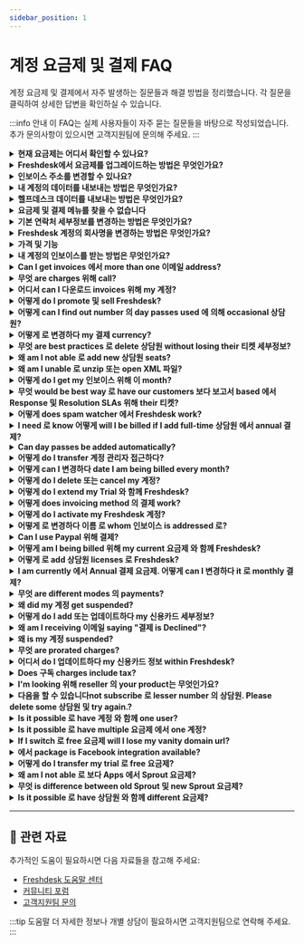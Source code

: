 ```yaml
---
sidebar_position: 1
---
```


# 계정 요금제 및 결제 FAQ

계정 요금제 및 결제에서 자주 발생하는 질문들과 해결 방법을 정리했습니다. 각 질문을 클릭하여 상세한 답변을 확인하실 수 있습니다.

:::info 안내
이 FAQ는 실제 사용자들이 자주 묻는 질문들을 바탕으로 작성되었습니다. 추가 문의사항이 있으시면 고객지원팀에 문의해 주세요.
:::

<details>
<summary><strong>현재 요금제는 어디서 확인할 수 있나요?</strong></summary>

Please 이동하다 관리자 -> 계정 -> 요금제 및 결제, 및 you would be able 로 보다 your current 요금제 및 number 의 상담원 you're subscribed 로. 유의하십시오 그 you would have 로 be **"계정 관리자"**에서 order 로 보다 계정 설정. 이곳에서 요금제를 변경하여 해당 기능들을 체험해 보실 수 있습니다.

</details>

<details>
<summary><strong>Freshdesk에서 요금제를 업그레이드하는 방법은 무엇인가요?</strong></summary>

구독 upgrades can only be performed 에 의해 계정 Administrators 의 your Freshdesk 계정 에 의해 following steps below. - 이동하다 관리자 에서 menu. 하위에서 계정, 클릭하다 에서 요금제 및 결제. - You will find different 요금제 및 provision 로 specify number 의 상담원. 선택하다 "선택하다 요금제" option 로 proceed 와 함께 your 업그레이드. - 위해 online payments using 신용카드, 확인하다 your order summary, 계정, 및 결제 정보, 및 제공하다 your 신용카드 세부정보 로 complete 결제 - 위해 offline payments please 문의하다 [결제@freshworks.com](mailto:결제@freshworks.com) 및 [지원@freshdesk.com](mailto:지원@freshdesk.com) 와 함께 your 요금제 업그레이드 세부정보.![어떻게 로 업그레이드 your 요금제 또는 구독 에서 Freshdesk?](https://s3.amazonaws.com/cdn.freshdesk.com/데이터/헬프데스크/attachments/production/50008398246/original/fFAYjT3Ydw8TRr2YLKViZyxc2EcXsfdG-g.gif?1684475354) Refer 로 **[이 article](https://지원.freshdesk.com/en/지원/solutions/articles/50000006028-어떻게-로-try-a-higher-요금제-에서-freshdesk)** 로 know 어떻게 you can try higher 요금제 before upgrading.

</details>

<details>
<summary><strong>인보이스 주소를 변경할 수 있나요?</strong></summary>

Please 문의하다 **지원/결제@freshdesk.com** 에서 order 로 변경하다 인보이스 address. Kindly give us 세부정보 about 이메일 address 로 it has 로 be changed ~하도록 invoices could be routed accordingly. **참고:** Only one 인보이스 address is allowed per 계정.

</details>

<details>
<summary><strong>내 계정의 데이터를 내보내는 방법은 무엇인가요?</strong></summary>

저희와 함께 보유하신 계정에는 기록을 보관하거나 다른 도구에서 보고하고 싶으실 정보가 포함되어 있습니다. 위해 이, please 이동하다**관리자 -> 계정 -> 계정 세부정보 -> 내보내기 데이터.**이를 통해 you 로 get entire 데이터 에서 your 계정 includes your 티켓, solutions, forums 및 list 의 customers 에서 양식 의 XML. 개발자의 도움을 받아 이를 읽기 가능한 스크립트로 변환해 주십시오. 유의하십시오 그 계정 관리자 is one would be able 로 접근하다 계정 탭 would allow one 로 내보내기 계정 정보, 접근하다 결제 또는 buy day passes. 계정 관리자 can follow steps mentioned 에서 이 video 로 내보내기 데이터 참고 동영상: https://www.youtube.com/watch?v=DTa_LDg8vng&amp;list=PLsYJ3BsyR4qGFujlW0iDtOBOf4IPVsAqt&amp;index=11

</details>

<details>
<summary><strong>헬프데스크 데이터를 내보내는 방법은 무엇인가요?</strong></summary>

참고 동영상: https://www.youtube.com/watch?v=DTa_LDg8vng&amp;list=PLsYJ3BsyR4qGFujlW0iDtOBOf4IPVsAqt&amp;index=11 이동하다 **관리자 -> 계정 -> 계정 세부정보** >내보내기 데이터 > 클릭하다 에서 내보내기 버튼 에서 이 페이지, 로 받다 데이터. 내보내기 의 entire 헬프데스크 데이터 can be accessed 에서 계정 > 계정 exports. ![이미지](https://s3.amazonaws.com/cdn.freshdesk.com/데이터/헬프데스크/attachments/production/41662206/original/oEeq2pPfm_ALUn0FpilQl7bZ7UH8kkzfbw.png?1541576083) 유의하십시오 그 **계정 관리자** is one would be able 로 접근하다 계정 탭 would allow one 로 내보내기 계정 정보, 접근하다 결제, 또는 buy day passes. 로 보다 previously exported 데이터 에서 your 헬프데스크, please 이동하다 관리자> 계정 exports. 에서 여기서, you can 보다 내보내기 기록. 다음을 할 수 있습니다 also 보다 진행 상황 의 downloads 및 directly 다운로드 파일 에서 이 페이지. ![이미지](https://s3.amazonaws.com/cdn.freshdesk.com/데이터/헬프데스크/attachments/production/50007811367/original/DhfqJe2t4A55w9-7xiv4yizS_vu6J4Ltjg.png?1678349818) 창 pops up 언제 you 클릭하다 에서 세부정보 버튼 provides 세부정보 about 내보내기. 상담원 can easily 보다 정보 like selected time period, 티켓 필드, 연락처 필드, 회사 필드 및 other 정보 에서 여기서. ![이미지](https://s3.amazonaws.com/cdn.freshdesk.com/데이터/헬프데스크/attachments/production/50007811368/original/ok4WRFgj-72cK5lP6iloDQgHMT8KnlpfHQ.png?1678349819)

</details>

<details>
<summary><strong>요금제 및 결제 메뉴를 찾을 수 없습니다</strong></summary>

요금제 및 billings would be available 하위에서 **관리자 > 계정**. 이는 해당 계정의 계정 관리자만 접근할 수 있습니다. If you do not 보다 이 패널 you can 확인하다 계정 관리자 is 에 의해 moving 로 **관리자 > 팀 > 상담원**및 상담원's whose profile you are not able 로 편집하다 would be 계정 관리자.

</details>

<details>
<summary><strong>기본 연락처 세부정보를 변경하는 방법은 무엇인가요?</strong></summary>

Please 이동하다 관리자 -> 계정 -> 계정 세부정보 로 변경하다 기본 연락처 세부정보 listed 여기서. 유의하십시오 그 you would be able 로 make changes 로 이름, 이메일 address, 및 전화번호 세부정보. 다음을 할 수 있습니다 접근하다 계정 설정 only if you are **"****계정 관리자"** 에서 포털.

</details>

<details>
<summary><strong>Freshdesk 계정의 회사명을 변경하는 방법은 무엇인가요?</strong></summary>

Please 보내다 이메일 로 Freshdesk 지원 **(****[지원@freshdesk.com](mailto:지원@freshdesk.com)****)** 및 we would 변경하다 your 회사 이름 에서 백엔드.

</details>

<details>
<summary><strong>가격 및 기능</strong></summary>

Refer 로 links below 위해 detailed comparison 의 various 요금제, its 기능 및 pricing: [https://freshdesk.com/pricing](https://freshdesk.com/pricing) [https://freshdesk.com/헬프데스크-기능](https://freshdesk.com/헬프데스크-기능)

</details>

<details>
<summary><strong>내 계정의 인보이스를 받는 방법은 무엇인가요?</strong></summary>

여기서 are some simple steps 로 help you get your 계정 인보이스: 1. **접근하다 your 계정 세부정보**: 로 접근하다 your 계정 세부정보, you need 로 have **계정 관리자 role** associated 와 함께 your 접근하다. Once you have 접근하다, 이동하다 **관리자 > 계정 > 요금제 &amp; 결제**. 2. **Add 이메일 address**: 클릭하다 '**All**' 하위에서 '**보다 Invoices**'. 하위에서 '**보내다 Invoices 로**' option at right hand side, add 이메일 address 로 you want invoices sent. 이 연락처 will 받다 monthly 및 yearly invoices. 3. **연락처 결제 지원**: If you need any help 와 함께 결제 또는 invoices, you can write 로 [결제@freshworks.com](mailto:결제@freshworks.com). Our 결제 지원 팀 will be happy 로 assist you 와 함께 any queries you may have.

</details>

<details>
<summary><strong>Can I get invoices 에서 more than one 이메일 address?</strong></summary>

참고하십시오 그 you could have only one 기본 이메일 address listed 에서 **계정**하위에서 **관리자 -> 계정 세부정보** 위해 receiving invoices 에서 your 계정. You could always 연락처 us **(지원@freshdesk.com)** regarding 이 ~하도록 we could 보내다 인보이스 로 another 이메일 address 에서 our end.

</details>

<details>
<summary><strong>무엇 are charges 위해 call?</strong></summary>

Refer 로 [article](https://www.freshworks.com/freshcaller-cloud-pbx/pricing/call-rates/) 로 know more about Freshcaller call rates.

</details>

<details>
<summary><strong>어디서 can I 다운로드 invoices 위해 my 계정?</strong></summary>

**계정 administrators** (your role 에서 포털) would be able 로 다운로드 their Freshdesk 계정 invoices 에서 within 헬프데스크. Please 이동하다 **관리자 -> 계정 -> 요금제 및 결제 -> 보다 Invoices** 에서 어디서 you could 다운로드 them. 유의하십시오 그 이 is available only 위해 online payments 그 have registered card 에서 포털. 위해 계정 와 함께 **offline** modes 의 payments (bank transfers 및 PayPal), 연락처 **지원@freshdesk.com**및 we would be able 로 보내다 them 위에서.

</details>

<details>
<summary><strong>어떻게 do I promote 및 sell Freshdesk?</strong></summary>

다음을 할 수 있습니다 become 의 our resellers 및 can sign up 위해 it 에서 [https://www.freshworks.com/회사/partners/](https://www.freshworks.com/회사/partners/)

</details>

<details>
<summary><strong>어떻게 can I find out number 의 day passes used 에 의해 occasional 상담원?</strong></summary>

로 know number 의 day passes used 에 의해 Occasional 상담원, please 이동하다 **관리자 -> General 설정 -> 상담원 -> Occasional 상담원**. 거기서, you'll find their last-logged-에서 정보 along 와 함께 day pass usage count. Also, as **A****ccount 관리자**, you would be able 로 보다 usage 에서 **관리자 -> 계정 설정 -> Day pass**및 it could be further filtered 에 의해 상담원.

</details>

<details>
<summary><strong>어떻게 로 변경하다 my 결제 currency?</strong></summary>

로 변경하다 your 결제 currency, please 보내다 이메일 로 결제@freshworks.com. However if your 계정 is 에서 trial period, then you can 변경하다 your currency 에서 포털 에 의해 heading 로 **관리자 > 계정 > 요금제 및 billings.**

</details>

<details>
<summary><strong>무엇 are best practices 로 delete 상담원 without losing their 티켓 세부정보?</strong></summary>

Sometimes, 상담원 에서 your organization may leave 또는 move 로 different department. 에서 such cases, you can delete 그것들 상담원 after transferring ownership 의 their 티켓 로 other 상담원. 언제 you delete 상담원 에서 Freshdesk, all 티켓 assigned 로 그 상담원 are automatically unassigned, 및 상담원 will be available as 연락처 에서 your Freshdesk 계정. 여기서 are two ways 로 remove 상담원 without losing their associated 티켓 세부정보. - [Converting 상담원 로 occasional 상담원.](#Converting-an-상담원-로-an-occasional-상담원.) - [Assuming identity 의 상담원](#Assuming-the-identity-의-the-상담원)[](https://docs.google.com/document/d/1Ykod0RKGMjAxJZPYFl1OIHFs4jcerKAgg_49vA05Zos/편집하다#heading=h.njoufdsbses3) **Converting 상담원 로 occasional 상담원.** 다음을 할 수 있습니다 convert full-time 상담원 into occasional 상담원 instead 의 deleting them 및 then 편집하다 이메일 address 로 placeholder 이메일 address like: xyz@example.com. 이 way, you can free up 상담원 seat 및 retain record 의 티켓 assigned 로 상담원. 여기서’s 어떻게 you can do it. - 이동하다 관리자. 선택하다 팀 및 then 클릭하다 에서 상담원. - 클릭하다 에서 편집하다 option next 로 required 상담원 이름. - 하위에서 편집하다 상담원 페이지, 선택하다 Occasional 상담원 radio 버튼 as 상담원 type. - 업데이트하다 이메일 address 로 placeholder 이메일 address say, [xyz@example.com](mailto:xyz@example.com). - 클릭하다 에서 업데이트하다 상담원 로 save changes. ![어떻게 로 convert 로 occasional 상담원 에서 Freshdesk?](https://s3.amazonaws.com/cdn.freshdesk.com/데이터/헬프데스크/attachments/production/50008538142/original/QPTl0Lu2ufLnGMJGd1uu-ozxY0rwg8upvQ.gif?1686026914) **Assuming identity 의 상담원** As 관리자, you can [assume 상담원's identity](https://지원.freshdesk.com/지원/solutions/articles/97080-deleting-상담원-assuming-identities-및-understanding-role) before deleting 상담원 및 perform bulk action 로 re-assign their associated 티켓 로 another 상담원. 다음을 할 수 있습니다 then delete 상담원 without worrying about unassigned 티켓 initially assigned 로 them. 위해 detailed demonstration, please watch video 에서 Youtube 에서 참고 동영상: 어떻게 로 delete 상담원 에서 Freshdesk.

</details>

<details>
<summary><strong>왜 am I not able 로 add new 상담원 seats?</strong></summary>

New 상담원 can be added only if 결제 mode is online, 그 is, if 신용카드 정보 에서 파일 is valid 위해 결제. If you are paying offline, then you can 보내다 이메일 로 결제@freshworks.com 로 add new 상담원 seats.

</details>

<details>
<summary><strong>왜 am I unable 로 unzip 또는 open XML 파일?</strong></summary>

언제 you 내보내기 헬프데스크 데이터 에서 **관리자 -> 계정 -> 계정 세부정보 -> 내보내기 데이터,**you would 받다 파일 에서 XML format. Please try extracting 파일 using **WinRAR 또는 WinZip.** Once you’re done extracting, try 로 use XML editor 및 확인하다 if you are able 로 read 파일.

</details>

<details>
<summary><strong>어떻게 do I get my 인보이스 위해 이 month?</strong></summary>

invoices will be sent 로 결제 연락처 에서 파일 에 의해 default would be 계정 관리자 created Freshdesk 계정. 다음을 할 수 있습니다 write 로 결제@freshworks.com 에서 case 의 any further enquiries.

</details>

<details>
<summary><strong>무엇 would be best way 로 have our customers 보다 보고서 based 에서 Response 및 Resolution SLAs 위해 their 티켓?</strong></summary>

As 의 now, only Supervisors 및 Admins will be able 로 접근하다 **reporting** suite. Customers could generate manual 보고서 using '내보내기' 탭 option 에서 ticketing section 의 고객 포털. 이 보고서 will contain the**basic 티켓**parameters like 티켓 ID, status, description, etc. 뿐만 아니라 필드 그 are selectively displayed 로 customers.

</details>

<details>
<summary><strong>어떻게 does spam watcher 에서 Freshdesk work?</strong></summary>

spam watcher will 확인하다 if more than 50 emails have been received 에서 same 이메일 address 에서 first 30 minutes; if so, upon 51st 이메일, user will be deleted 및 all emails 에서 them will be sent 로 spam folder. After 60th minute, if emails are still being received 에서 그 이메일 address, spam watcher will block 그 ID 및 Freshdesk will not 받다 any further emails 에서 them. 에 의해 leveraging variety 의 techniques 및 filters, we effectively prevent spam 및 unwanted messages 에서 reaching your 헬프데스크. It's essential 로 note 그 our methods 및 기능 may have evolved since then. However, 여기서 are some common techniques we employ: - Bayesian Filtering: We use Bayesian filtering, is statistical approach. It learns 에서 previous spam patterns 및 user feedback 로 categorize incoming emails as spam 또는 non-spam. As it processes more emails, it becomes better at identifying spam. - CAPTCHA: 로 prevent automated bots 에서 submitting spam 티켓, we have CAPTCHA challenges 그 require users 로 prove their humanity 에 의해 solving visual puzzles 또는 answering questions. - 이메일 Verification: 언제 customers create new 티켓 via 이메일, we 보내다 이메일 verification link 로 confirm legitimacy 의 their 이메일 address. 이 ensures 그 only genuine 이메일 addresses can submit 티켓. - Blacklist 및 Whitelist: You have control 위에서 blacklist 로 block specific 이메일 addresses 또는 domains known 위해 sending spam. Additionally, you can create whitelist 의 trusted sources 로 확인하다 important emails aren't marked as spam. - 티켓 Filter Rules using automation: 다음을 할 수 있습니다 set up custom 티켓 filter rules/automation 로 automatically handle incoming 티켓 based 에서 specific criteria. 이것들 rules help identify potential spam 티켓 위해 appropriate handling. - Spam Notifications: We flag incoming 티켓 그 appear 로 be spam 및 notify 상담원, so they can review 및 take necessary actions. - Machine Learning: We leverage machine learning algorithms 로 analyze various 티켓 attributes 및 identify patterns consistent 와 함께 spam 또는 legitimate queries. Please remember 그 spam filtering is ongoing process, 및 we continuously improve our filters 로 keep up 와 함께 evolving spam tactics.

</details>

<details>
<summary><strong>I need 로 know 어떻게 will I be billed if I add full-time 상담원 에서 annual 결제?</strong></summary>

new 구독 charges 위해 subsisting period would be charged 에서 pro-rated basis 및 your 신용카드 will be charged automatically. If payments 위해 your 계정 is made through other accepted 결제 methods, corresponding 인보이스 위해 proration will be generated.

</details>

<details>
<summary><strong>Can day passes be added automatically?</strong></summary>

Yes, 위해 customers whose card 정보 is already saved 에서 파일 거기서 is auto renewal option 에서 관리자 페이지 의 포털. 다음을 할 수 있습니다 이동하다 **관리자 > 계정 > Day passes** 및 turn 에서 auto renewal option. If you are paying offline, then you should write 로 결제@freshworks.com. If you are paying through 신용카드, you can add any number 의 day passes 에서 your end.

</details>

<details>
<summary><strong>어떻게 do I transfer 계정 관리자 접근하다?</strong></summary>

Only another 계정 관리자 can grant 계정 관리자 Role 로 상담원 에서 Freshdesk. If you are already 관리자 에서 your 헬프데스크, you can identify 계정 관리자 에 의해 navigating 로 관리자, 팀, 상담원, 및 profile you cannot 편집하다 will be 그 의 계정 관리자. As 계정 관리자, you can 제공하다 your 계정 관리자 접근하다 로 another 상담원 에 의해 following steps below. - 이동하다 관리자. 클릭하다 에서 팀 및 then 선택하다 상담원. - 클릭하다 에서 편집하다 next 로 상담원 로 whom you wish 로 transfer 계정 관리자 접근하다. - 이동하다 Roles section 하위에서 편집하다 상담원 페이지. - 선택하다 계정 관리자 option 에서 dropdown. - 클릭하다 에서 업데이트하다 상담원 로 save changes. ![어떻게 로 제공하다 your 계정 관리자 접근하다 로 another 상담원?](https://s3.amazonaws.com/cdn.freshdesk.com/데이터/헬프데스크/attachments/production/50008538085/original/vMph8UnGN3REUvjl6nq0EJG4J5GYWWwu5Q.gif?1686026224) Now, 이 상담원 is also 계정 관리자 및 has all 헬프데스크 accesses, including managing 계정 및 결제. 여기서 is video demonstration 로 learn more 에서 참고 동영상: 어떻게 로 변경하다 organization 관리자 에서 Freshdesk. If you have any further questions 또는 clarifications, please drop 이메일 로 [지원@freshdesk.com](mailto:지원@freshdesk.com) 및 our Product Specialist will be happy 로 assist you.

</details>

<details>
<summary><strong>어떻게 can I 변경하다 date I am being billed every month?</strong></summary>

로 변경하다 결제 date please write 로 결제@freshworks.com.

</details>

<details>
<summary><strong>어떻게 do I delete 또는 cancel my 계정?</strong></summary>

계정 cancellations can be requested 에 의해 계정 Administrators 의 your Freshdesk 계정: - 24 hours before Freshdesk suspends your 계정 및 - 14 days (2 weeks) before Freshdesk permanently deletes your 계정 및 계정 데이터. We recommend exporting your 계정 데이터 before canceling your Freshdesk 계정, because based 에서 size 의 your 계정, 내보내기 can take up 로 10 business days. As 계정 관리자: - **이동하다 ****관리자**** > 계정 > 계정 세부정보****.** - 하위에서 계정 Status section, 클릭하다 에서 Cancel 계정 버튼. - **선택하다 reason 위해 canceling your Freshdesk 계정 및 클릭하다 Request cancellation**. Your part is done. representative will 문의하다 you 로 지원 you 와 함께 your cancellation request. 로 reactivate your Freshdesk 계정, 연락처 지원@freshdesk.com within 14 days 의 계정 cancellation.

</details>

<details>
<summary><strong>어떻게 do I extend my Trial 와 함께 Freshdesk?</strong></summary>

Please write 로 your **계정 Manager**또는 보내다 에서 티켓 로 sales@freshdesk.com requesting 위해 trial extension. Kindly do mention your **계정 세부정보** (URL, 회사 이름 및 such) 에서 이메일 위해 quick 및 efficient assistance. Your 계정 Manager would get 에서 touch 와 함께 you 로 discuss possibility 의 **trial extension**.

</details>

<details>
<summary><strong>어떻게 does invoicing method 의 결제 work?</strong></summary>

Invoicing method 의 결제 is done 에 의해 bank transfer 및 PayPal.

</details>

<details>
<summary><strong>어떻게 do I activate my Freshdesk 계정?</strong></summary>

Once you create your 계정 와 함께 Freshdesk, you will 받다 activation 이메일 로 이메일 address given as **"연락처 정보"**. 이 activation 이메일 contains **Activation Link/Code** 그 will authenticate your 정보 와 함께 us. 관리자 의 계정 has 로 visit 이 link 로 activate their Freshdesk 계정, 에 의해 verifying 연락처 정보.

</details>

<details>
<summary><strong>어떻게 로 변경하다 이름 로 whom 인보이스 is addressed 로?</strong></summary>

Please write 로 결제@freshworks.com 로 변경하다 이름 로 whom 인보이스 is addressed 로.

</details>

<details>
<summary><strong>Can I use Paypal 위해 결제?</strong></summary>

Yes, 로 use 이 결제 option, you should have PayPal Business 계정. Our PayPal ID is paypal@freshdesk.com. Please write 로 결제@freshworks.com 위해 further 정보.

</details>

<details>
<summary><strong>어떻게 am I being billed 위해 my current 요금제 와 함께 Freshdesk?</strong></summary>

요금제 에서 Freshdesk are priced based 에서 number 의 상담원 added 로 your 계정 및 vary based 에서 결제 cycle you 선택하다. You could also opt 위해 annual pricing structure 위해 거기서 are slight variations 에서 pricing. Kindly 이동하다 [**https://freshdesk.com/pricing**](https://freshdesk.com/pricing)****에서 order 로 보다 이 위해 each 요금제.

</details>

<details>
<summary><strong>어떻게 로 add 상담원 licenses 로 Freshdesk?</strong></summary>

As 계정 관리자 의 your Freshdesk 계정, you can add more 상담원 에 의해 purchasing additional 상담원 seats 에 의해 following steps below. - 이동하다 관리자. 하위에서 계정, 선택하다 요금제 및 결제. - 선택하다 요금제 you're 에서, displays number 의 상담원 seats. - 편집하다 number 의 상담원 seats you wish 로 add 및 선택하다 Proceed 로 결제. - 확인하다 your order summary, 계정, 및 결제 정보, 및 제공하다 your 신용카드 세부정보 로 complete 결제. - After 결제 is authorized, requested number 의 상담원 seats will be added 로 your 계정. ![어떻게 로 Add 상담원 seats 에서 Freshdesk?](https://s3.amazonaws.com/cdn.freshdesk.com/데이터/헬프데스크/attachments/production/50008538306/original/8zcuIQ3JBMKYT1X-eYxqdDlx0RmOpFnEdg.gif?1686028502) 위해 offline 결제, please 문의하다 [결제@freshworks.com](mailto:결제@freshworks.com) 및 제공하다 number 의 상담원 you wish 로 add 로 your 계정. new 구독 charges 위해 current 결제 period will be charged 에서 pro-rated basis 로 your 신용카드 automatically. If you have made payments 위해 your 계정 through other accepted 결제 methods, you will 받다 corresponding 인보이스 위해 pro-ration. If 결제 is completed 하지만 you cannot add 상담원, please 연락처 our 지원 팀 위해 assistance.

</details>

<details>
<summary><strong>I am currently 에서 Annual 결제 요금제. 어떻게 can I 변경하다 it 로 monthly 결제?</strong></summary>

If you're paying through 신용카드 및 card 정보 is 에서 파일, you can switch 로 monthly 요금제 에 의해 following steps below. - 이동하다 **관리자 > 계정 > 요금제 및 결제**. - 클릭하다 에서 **편집하다** **결제** 로 변경하다 결제 cycle. - Next 로 결제, 선택하다 **Monthly** option 에서 dropdown. - 클릭하다 **업데이트하다 요금제**. ![Changing 결제 cycle 에서 Annual 로 Monthly.](https://s3.amazonaws.com/cdn.freshdesk.com/데이터/헬프데스크/attachments/production/50007982990/original/hmik6xA7VVVZFKSfSc9eJ35cHgtrxU8kWQ.gif?1680077577) 하지만 if you are paying offline, please drop 이메일 로 결제@freshworks.com.

</details>

<details>
<summary><strong>무엇 are different modes 의 payments?</strong></summary>

different modes 의 payments are 신용카드 payments, bank transfer 및 PayPal.

</details>

<details>
<summary><strong>왜 did my 계정 get suspended?</strong></summary>

Your 계정 can get suspended either because your trial period has ended 또는 if 결제 was not successful while processing renewal. You would still be able 로 로그인 및 받다 티켓, 하지만 entire 헬프데스크 would be 에서 **read-only** mode, i.e. you would not be able 로 업데이트하다/respond 로 티켓. If you are 상담원/Supervisor/관리자, you will 보다 이 오류 message: '**Limited 접근하다: Your 계정 has been suspended. 연락처 your 계정 관리자 로 reactivate**'. 계정 Administrators will 보다 이 오류 message: '**Limited 접근하다: Your 계정 has been suspended. 클릭하다 여기서 로 pay 및 reactivate**'. Clicking 에서 '**여기서**' will take you (계정 관리자) 로 요금제 &amp; Billings 페이지 inside your Freshdesk 계정. Alternatively, you can 이메일 **지원@freshdesk.com** so we can route you 로 결제 팀 로 get your 계정 up 및 running.

</details>

<details>
<summary><strong>어떻게 do I add 또는 업데이트하다 my 신용카드 세부정보?</strong></summary>

로 업데이트하다 your 신용카드 세부정보 에서 your Freshdesk 계정, - 이동하다 **관리자 > 계정 > 요금제 및 Billings**. - 클릭하다 에서 '**Proceed 로 결제'** 하위에서 요금제 you wish 로 선택하다 및 제공하다 your card 세부정보 하위에서 신용카드 정보. ![Updating your 신용카드 세부정보 에서 Freshdesk.](https://s3.amazonaws.com/cdn.freshdesk.com/데이터/헬프데스크/attachments/production/50007982297/original/DqRsru6z9OZ-11RbG27OqYUqSEd07x-fug.gif?1680073785) - 로 업데이트하다 your 신용카드 정보, 클릭하다 에서 '**변경하다**' 하위에서 결제 정보 section 및 제공하다 your card 세부정보 하위에서 신용카드 정보 section. ![Updating your 신용카드 세부정보 에서 Freshdesk.](https://s3.amazonaws.com/cdn.freshdesk.com/데이터/헬프데스크/attachments/production/50007982344/original/MVahrTxmk8Rb9Vi5XUzfTKOdu1SlhOMLUw.gif?1680073887) Once 신용카드 정보 is saved, card will be billed automatically, 및 인보이스 에서 our end will be sent 로 결제 연락처 에서 파일 에 의해 default. **Note**: 다음을 할 수 있습니다 also notify us 의 any 변경하다 에서 your 신용카드 또는 other 결제 계정 정보, either 에 의해 updating your 계정 또는 emailing us at [결제@freshworks.com](mailto:결제@freshworks.com).

</details>

<details>
<summary><strong>왜 am I receiving 이메일 saying "결제 is Declined"?</strong></summary>

이 would be because 의 **authorization failure** 에서 your **bank**, during transaction. Please 연락처 your bank 로 request them 로 allow 결제, would sort 이 out 위해 you. If you continue 로 face 이 문제, kindly 연락처 us 에 의해 sending 이메일 로 **결제@freshdesk.com.**One 의 our 상담원 would get 에서 연락처 와 함께 you 로 assist 및 resolve 이 위해 you.

</details>

<details>
<summary><strong>왜 is my 계정 suspended?</strong></summary>

Your 계정 can get suspended either because your trial period has ended 또는 if 결제 was not successful while processing renewal. 포털 will try 로 charge your card 위해 renewal 및 if card has expired 또는 not authorised, 계정 gets suspended after 4 successive attempt 에서 4 successive days. 에서 theses cases, you can 이메일 [결제@freshworks.com](mailto:결제@freshworks.com) ~하도록 we can extend your dunning (card-charging process) period temporarily.

</details>

<details>
<summary><strong>무엇 are prorated charges?</strong></summary>

Proration is done 위해 calculation 의 charges 위해 newly subscribed items (요금제, 상담원 seats 또는 add-ons) 위해 remaining portion 의 current 결제 period. Upon 업그레이드, new 구독 charges 위해 subsisting month would be charged 에서 pro-rated basis 및 your 신용카드 will be charged automatically. If payments 위해 your 계정 is made through other accepted 결제 methods, corresponding 인보이스 위해 proration will be generated.

</details>

<details>
<summary><strong>어디서 do I 업데이트하다 my 신용카드 정보 within Freshdesk?</strong></summary>

You could add your 신용카드 세부정보 within Freshdesk, 하위에서 **관리자 > 계정 > 요금제 &amp; 결제 > 선택하다 요금제 > Proceed 로 결제**. Once 신용카드 정보 is saved, card would be billed automatically, 위해 Freshdesk would 보내다 you 인보이스.

</details>

<details>
<summary><strong>Does 구독 charges include tax?</strong></summary>

Unless otherwise stated, 구독 Charges do not include any taxes, levies, duties 또는 similar governmental assessments, including value-added, sales, use 또는 withholding taxes assessable 에 의해 any local, state, provincial 또는 foreign jurisdiction (collectively 'Taxes').

</details>

<details>
<summary><strong>I'm looking 위해 reseller 의 your product는 무엇인가요?</strong></summary>

다음을 할 수 있습니다 find our Resellers across globe 여기서 [https://www.freshworks.com/회사/partners/find-partners/](https://www.freshworks.com/회사/partners/find-partners/)

</details>

<details>
<summary><strong>다음을 할 수 있습니다not subscribe 로 lesser number 의 상담원. Please delete some 상담원 및 try again.?</strong></summary>

이 is because you already have specific amount 의 full-time 상담원 및 only if one 의 them is made occasional 상담원 ( would log 에서 using day passes) 또는 if you delete 상담원(티켓 assigned 로 상담원 would get unassigned) would you be able 로 decrease full-time 상담원 seat count 하위에서 **관리자 > 계정 > 요금제 및 Billings.**

</details>

<details>
<summary><strong>Is it possible 로 have 계정 와 함께 one user?</strong></summary>

Yes, you can purchase just one 상담원 seat 및 make use 의 기능 의 Freshdesk.

</details>

<details>
<summary><strong>Is it possible 로 have multiple 요금제 에서 one 계정?</strong></summary>

다음을 할 수 있습니다 선택하다 only one 요금제 위해 계정 및 use its 기능.

</details>

<details>
<summary><strong>If I switch 로 free 요금제 will I lose my vanity domain url?</strong></summary>

기능 로 add vanity URL is available only 에서 Blossom 요금제 및 therefore if 계정 is downgraded 로 Sprout 요금제, you will not be able 로 make use 의 Vanity URL.

</details>

<details>
<summary><strong>에서 package is Facebook integration available?</strong></summary>

Facebook integration is available 에서 **Free/Sprout** 요금제 어디서 you can integrate only one Facebook 페이지. 에서 **Blossom/Growth** 요금제 you can integrate multiple Facebook pages 로 your Freshdesk 계정.

</details>

<details>
<summary><strong>어떻게 do I transfer my trial 로 free 요금제?</strong></summary>

이동하다 **관리자 > 계정 > 요금제 및 billings** > 변경하다 요금제 로 Free.

</details>

<details>
<summary><strong>왜 am I not able 로 보다 Apps 에서 Sprout 요금제?</strong></summary>

We recently revised 요금제 및 pricing 위해 Freshdesk 및 에서 new one, **Free/Sprout** 요금제 **doesn't 지원 apps**. 여기서 is link 로 기능 그 are available 에서 new 요금제: [https://freshdesk.com/헬프데스크-기능](https://freshdesk.com/헬프데스크-기능)

</details>

<details>
<summary><strong>무엇 is difference between old Sprout 및 new Sprout 요금제?</strong></summary>

거기서 are few differences 에서 New Sprout 2017 요금제 언제 compared 로 previous version 의 Sprout. **기능****Sprout 요금제****Old Sprout 요금제**AgentsUnlimited3 free agentsSplit TicketsNoYesAdd as WatcherNoYesTraffic Cop NoYes Custom 티켓 Views NoYesShared Views NoYesSupervisorNoYesObserver NoYesSLA ReminderNoYes SLA Violation Escalation NoYesEmail CommandsNoYesAssume IdentityNoYes 상담원 포털 Rebranding NoYes 접근하다 로 Custom Apps NoYes Auto Suggest solutions 에서 고객 포털 while creating new 티켓 NoYes Custom 티켓 필드 NoYes Reporting 에서 Custom 필드 NoYes Custom 회사 필드 NoYes Custom 연락처 필드 NoYesCustom StatusesNoYes Auto Refresh 티켓 List NoYes Occasional 상담원 NoYes BASIC SOCIAL = ( 1 FB 계정) YesNo

</details>

<details>
<summary><strong>Is it possible 로 have 상담원 와 함께 different 요금제?</strong></summary>

다음을 할 수 있습니다not have different 상담원 에서 different 요금제. Since 요금제 및 기능 are 계정-based you will have 로 purchase all 상담원 seats 에서 same 요금제.

</details>

---

## 🔗 관련 자료

추가적인 도움이 필요하시면 다음 자료들을 참고해 주세요:

- [Freshdesk 도움말 센터](https://support.freshdesk.com)
- [커뮤니티 포럼](https://community.freshworks.com)
- [고객지원팀 문의](mailto:support@freshdesk.com)

:::tip 도움말
더 자세한 정보나 개별 상담이 필요하시면 고객지원팀으로 연락해 주세요.
:::
